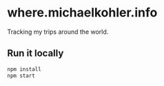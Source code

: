 # where.michaelkohler.info

Tracking my trips around the world.

## Run it locally

```bash
npm install
npm start
```
